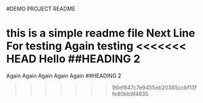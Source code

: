 #DEMO PROJECT README

this is a simple readme file
Next Line For testing
Again testing
<<<<<<< HEAD
Hello
##HEADING 2
=======
Again Again
Again Again Again
##HEADING 2
>>>>>>> 96ef847c7e9455eb20365ccbf13ffe80bb9f4835

